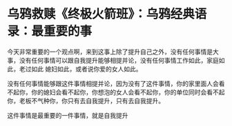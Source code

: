 # 乌鸦救赎《终极火箭班》：乌鸦经典语录：最重要的事

今天非常重要的一个观点啊，来到这事上除了提升自己之外，没有任何事情是大事，没有任何事情可以跟自我提升能够相提并论，没有任何事情工作如此，家庭如此，老过如此 媳妇如此，或者说你爱的女人如此。

没有任何事情能够跟这件事情相提并论，因为没有了这件事情，你的家里面人会看不起你，你的媳妇会看不起你，你想泡的女人会看不起你，你的单位同时会看不起你，老板不气种你，你只有去自我提升，只有去自我提升。

这件事情是最重要的一件事情，就是自我提升